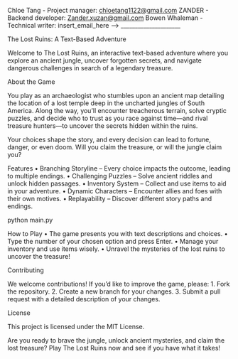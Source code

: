 Chloe Tang - Project manager: chloetang1122@gmail.com
ZANDER - Backend developer: Zander.xuzan@gmail.com
Bowen Whaleman - Technical writer: insert_email_here --> _____________________

The Lost Ruins: A Text-Based Adventure

Welcome to The Lost Ruins, an interactive text-based adventure where you explore an ancient jungle, uncover forgotten secrets, and navigate dangerous challenges in search of a legendary treasure.

About the Game

You play as an archaeologist who stumbles upon an ancient map detailing the location of a lost temple deep in the uncharted jungles of South America. Along the way, you’ll encounter treacherous terrain, solve cryptic puzzles, and decide who to trust as you race against time—and rival treasure hunters—to uncover the secrets hidden within the ruins.

Your choices shape the story, and every decision can lead to fortune, danger, or even doom. Will you claim the treasure, or will the jungle claim you?

Features
	•	Branching Storyline – Every choice impacts the outcome, leading to multiple endings.
	•	Challenging Puzzles – Solve ancient riddles and unlock hidden passages.
	•	Inventory System – Collect and use items to aid in your adventure.
	•	Dynamic Characters – Encounter allies and foes with their own motives.
	•	Replayability – Discover different story paths and endings.

python main.py



How to Play
	•	The game presents you with text descriptions and choices.
	•	Type the number of your chosen option and press Enter.
	•	Manage your inventory and use items wisely.
	•	Unravel the mysteries of the lost ruins to uncover the treasure!

Contributing

We welcome contributions! If you’d like to improve the game, please:
	1.	Fork the repository.
	2.	Create a new branch for your changes.
	3.	Submit a pull request with a detailed description of your changes.

License

This project is licensed under the MIT License.

Are you ready to brave the jungle, unlock ancient mysteries, and claim the lost treasure? Play The Lost Ruins now and see if you have what it takes!
